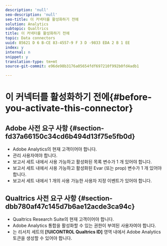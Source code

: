 ```yaml
---
description: 'null'
seo-description: 'null'
seo-title: 이 커넥터를 활성화하기 전에
solution: Analytics
subtopic: Qualtrics
title: 이 커넥터를 활성화하기 전에
topic: Data connectors
uuid: 85621 D 6 B-CE 83-4557-9 F 3 D -9833 EDA 2 B 1 EE
index: y
internal: n
snippet: y
translation-type: tm+mt
source-git-commit: e96de98b3176a05654fdf697210f992b0fd4adb1

---
```



# 이 커넥터를 활성화하기 전에{#before-you-activate-this-connector}

## Adobe 사전 요구 사항 {#section-fd37a66150c34cd6b494d13f75e5fb0d}

* Adobe Analytics의 현재 고객이어야 합니다.
* 관리 사용자여야 합니다.
* 보고서 세트 내에서 사용 가능하고 활성화된 목록 변수가 1 개 있어야 합니다.
* 보고서 세트 내에서 사용 가능하고 활성화된 Evar (또는 prop) 변수가 1 개 있어야 합니다.
* 보고서 세트 내에서 1 개의 사용 가능한 사용자 지정 이벤트가 있어야 합니다.

## Qualtrics 사전 요구 사항 {#section-dbb780af47c145d7b6ae12acde3ca94c}

* Qualtrics Research Suite의 현재 고객이어야 합니다.
* Adobe Analytics 통합을 활성화할 수 있는 권한이 부여된 사용자여야 합니다.
* 는 리서치 세트의 **[!UICONTROL Qualtrics ID]** 영역 내에서 Adobe Analytics 토큰을 생성할 수 있어야 합니다.

